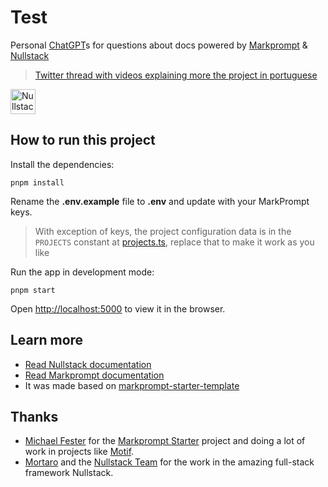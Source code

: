 # Test

Personal [ChatGPT](https://chat.openai.com/)s for questions about docs powered by [Markprompt](https://markprompt.com) & [Nullstack](https://nullstack.app)

> [Twitter thread with videos explaining more the project in portuguese](https://twitter.com/GuiDevloper/status/1646328285133955078)

<img src='https://raw.githubusercontent.com/nullstack/nullstack/master/nullstack.png' height='40' alt='Nullstack' />

## How to run this project

Install the dependencies:

`pnpm install`

Rename the **.env.example** file to **.env** and update with your MarkPrompt keys.

> With exception of keys, the project configuration data is in the `PROJECTS` constant at [projects.ts](./src/utils/projects.ts), replace that to make it work as you like

Run the app in development mode:

`pnpm start`

Open [http://localhost:5000](http://localhost:5000) to view it in the browser.

## Learn more

- [Read Nullstack documentation](https://nullstack.app/documentation)
- [Read Markprompt documentation](https://github.com/motifland/markprompt)
- It was made based on [markprompt-starter-template](https://github.com/motifland/markprompt-starter-template)

## Thanks

- [Michael Fester](https://github.com/michaelfester) for the [Markprompt Starter](https://github.com/motifland/markprompt-starter-template) project and doing a lot of work in projects like [Motif](https://github.com/motifland).
- [Mortaro](https://github.com/Mortaro) and the [Nullstack Team](https://nullstack.app/contributors) for the work in the amazing full-stack framework Nullstack.
